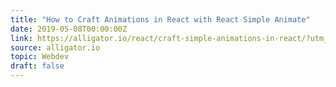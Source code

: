 ```yaml
---
title: "How to Craft Animations in React with React Simple Animate"
date: 2019-05-08T00:00:00Z
link: https://alligator.io/react/craft-simple-animations-in-react/?utm_medium=RSS&utm_source=news.12bit.vn
source: alligator.io
topic: Webdev
draft: false
---
```

